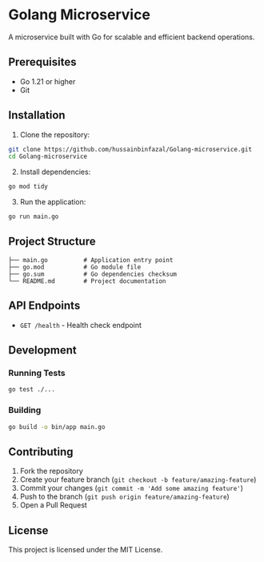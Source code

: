 # Golang Microservice

A microservice built with Go for scalable and efficient backend operations.

## Prerequisites

- Go 1.21 or higher
- Git

## Installation

1. Clone the repository:
```bash
git clone https://github.com/hussainbinfazal/Golang-microservice.git
cd Golang-microservice
```

2. Install dependencies:
```bash
go mod tidy
```

3. Run the application:
```bash
go run main.go
```

## Project Structure

```
├── main.go          # Application entry point
├── go.mod           # Go module file
├── go.sum           # Go dependencies checksum
└── README.md        # Project documentation
```

## API Endpoints

- `GET /health` - Health check endpoint

## Development

### Running Tests
```bash
go test ./...
```

### Building
```bash
go build -o bin/app main.go
```

## Contributing

1. Fork the repository
2. Create your feature branch (`git checkout -b feature/amazing-feature`)
3. Commit your changes (`git commit -m 'Add some amazing feature'`)
4. Push to the branch (`git push origin feature/amazing-feature`)
5. Open a Pull Request

## License

This project is licensed under the MIT License.